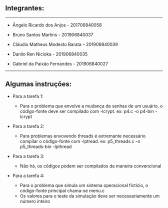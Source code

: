 ## Integrantes:
-----------------------------------------------
- Ângelo Ricardo dos Anjos - 201706840058

- Bruno Santos Martins - 201906840037

- Cláudio Matheus Modesto Barata – 201906840039

- Danilo Ren Nicioka - 201906840035

- Gabriel da Paixão Fernandes - 201906840027
------------------------------------------------

## Algumas instruções:
- Para a tarefa 1:
  - Para o problema que envolve a mudança de senhas de um usuário, o código-fonte deve ser compilado com -lcrypt. ex: p4.c -o p4-bin -lcrypt

- Para a tarefa 2:
  - Para problemas envovendo threads é extremante necessário compilar o código-fonte com -lptread. ex: p5_threads.c -o p5_threads-bin -lpthread 

- Para a tarefa 3:
  - Não há, os códigos podem ser compilados de maneira convencional

- Para a tarefa 4:
  - Para o problema que simula um sistema operacional fictício, o código-fonte principal chama-se menu.c
  - Os valores para o teste da simulação deve ser necessariamente um número inteiro
